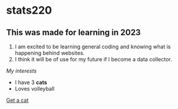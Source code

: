 # stats220
## This was made for learning in 2023

1. I am excited to be learning general coding and knowing what is happening behind websites.
2. I think it will be of use for my future if I become a data collector.

*My interests*

* I have 3 **cats** 
* Loves volleyball

[Get a cat](https://www.live-work.immigration.govt.nz/resources/owning-a-cat)
